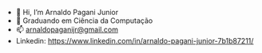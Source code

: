 - 👋 Hi, I’m Arnaldo Pagani Junior
- 👀 Graduando em Ciência da Computação
- 📫 arnaldopaganijr@gmail.com 
- Linkedin: https://www.linkedin.com/in/arnaldo-pagani-junior-7b1b87211/

<!---
arnaldopag/arnaldopag is a ✨ special ✨ repository because its `README.md` (this file) appears on your GitHub profile.
You can click the Preview link to take a look at your changes.
--->
